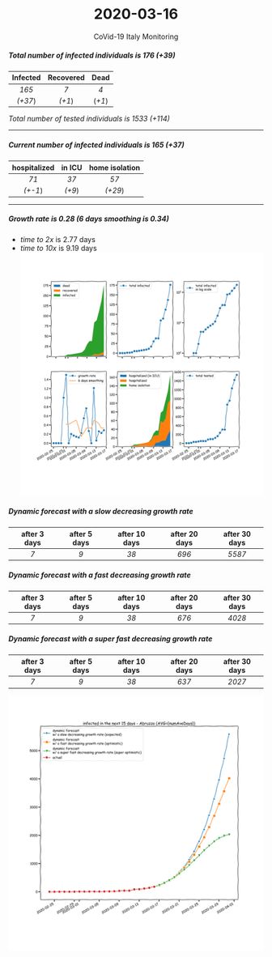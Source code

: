 <div align='center'>

# 2020-03-16
CoVid-19 Italy Monitoring
</div>

##### Total number of infected individuals is 176 (+39)
Infected | Recovered | Dead
:---: | :---: | :---:
*165* | *7* | *4*
*(+37*) | *(+1*) | (*+1*)

*Total number of tested individuals is 1533 (+114)*
***
##### Current number of infected individuals is 165 (+37)
hospitalized | in ICU | home isolation
:---: | :---: | :---:
*71* |*37* |*57*
*(+-1*) |*(+9*) |*(+29*)
***
##### Growth rate is 0.28 (6 days smoothing is 0.34)
- *time to 2x* is 2.77 days
- *time to 10x* is 9.19 days
![stats][stats]

##### Dynamic forecast with a slow decreasing growth rate
after 3 days | after 5 days | after 10 days | after 20 days | after 30 days
:---: | :---: | :---: | :---: | :---:
*7* |*9* |*38* |*696* |*5587*
##### Dynamic forecast with a fast decreasing growth rate
after 3 days | after 5 days | after 10 days | after 20 days | after 30 days
:---: | :---: | :---: | :---: | :---:
*7* |*9* |*38* |*676* |*4028*
##### Dynamic forecast with a super fast decreasing growth rate
after 3 days | after 5 days | after 10 days | after 20 days | after 30 days
:---: | :---: | :---: | :---: | :---:
*7* |*9* |*38* |*637* |*2027*


![dynamic_forecast][dynamic_forecast]

[stats]: stats_Abruzzo.png
[dynamic_forecast]: dynamic_forecast_Abruzzo.png
